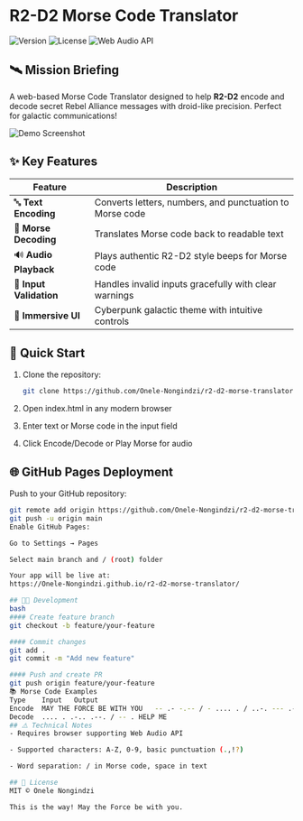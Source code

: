 
# R2-D2 Morse Code Translator

![Version](https://img.shields.io/badge/Version-1.0-blue.svg)
![License](https://img.shields.io/badge/License-MIT-green.svg)
![Web Audio API](https://img.shields.io/badge/Web%20Audio-API-orange.svg)

## 🛰️ Mission Briefing

A web-based Morse Code Translator designed to help **R2-D2** encode and decode secret Rebel Alliance messages with droid-like precision. Perfect for galactic communications!

![Demo Screenshot](screenshot.png) <!-- Add your screenshot file here -->

## ✨ Key Features

| Feature | Description |
|---------|-------------|
| 🔤 **Text Encoding** | Converts letters, numbers, and punctuation to Morse code |
| 🔁 **Morse Decoding** | Translates Morse code back to readable text |
| 🔊 **Audio Playback** | Plays authentic R2-D2 style beeps for Morse code |
| 🚦 **Input Validation** | Handles invalid inputs gracefully with clear warnings |
| 🎨 **Immersive UI** | Cyberpunk galactic theme with intuitive controls |

## 🚀 Quick Start

1. Clone the repository:
   ```bash
   git clone https://github.com/Onele-Nongindzi/r2-d2-morse-translator.git
2. Open index.html in any modern browser

3. Enter text or Morse code in the input field

4. Click Encode/Decode or Play Morse for audio

## 🌐 GitHub Pages Deployment
Push to your GitHub repository:

```bash
git remote add origin https://github.com/Onele-Nongindzi/r2-d2-morse-translator.git
git push -u origin main
Enable GitHub Pages:

Go to Settings → Pages

Select main branch and / (root) folder

Your app will be live at:
https://Onele-Nongindzi.github.io/r2-d2-morse-translator/

## 🧑‍💻 Development
bash
#### Create feature branch
git checkout -b feature/your-feature

#### Commit changes
git add .
git commit -m "Add new feature"

#### Push and create PR
git push origin feature/your-feature
📚 Morse Code Examples
Type	Input	Output
Encode	MAY THE FORCE BE WITH YOU	-- .- -.-- / - .... . / ..-. --- .-. -.-. . / -... . / .-- .. - .... / -.-- --- ..-
Decode	.... . .-.. .--. / -- .	HELP ME
## ⚠️ Technical Notes
- Requires browser supporting Web Audio API

- Supported characters: A-Z, 0-9, basic punctuation (.,!?)

- Word separation: / in Morse code, space in text

## 📜 License
MIT © Onele Nongindzi

This is the way! May the Force be with you.
